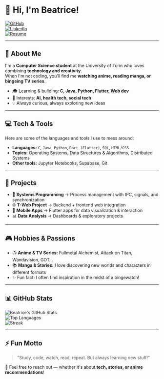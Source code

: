 # 👋 Hi, I'm Beatrice!

[![GitHub](https://img.shields.io/badge/GitHub-Follow-black?style=flat&logo=github)](https://www.github.com/bexb01)  
[![LinkedIn](https://img.shields.io/badge/LinkedIn-Connect-blue?style=flat&logo=linkedin)](https://www.linkedin.com/in/beatrice-matera)  
[![Resume](https://img.shields.io/badge/Resume-View-orange?style=flat&logo=google-drive)](./resume.pdf)

---

## 🌱 About Me
I'm a **Computer Science student** at the University of Turin who loves combining **technology and creativity**.  
When I'm not coding, you'll find me **watching anime, reading manga, or bingeing TV series**.  

- 🎓 Learning & building: **C, Java, Python, Flutter, Web dev**  
- 🤖 Interests: **AI, health tech, social tech**  
- 💡 Always curious, always exploring new ideas  

---

## 💻 Tech & Tools
Here are some of the languages and tools I use to mess around:  

- **Languages:** `C`, `Java`, `Python`, `Dart (Flutter)`, `SQL`, `HTML/CSS`  
- **Topics:** Operating Systems, Data Structures & Algorithms, Distributed Systems  
- **Other tools:** Jupyter Notebooks, Supabase, Git  

---

## 🚀 Projects
- 🧩 **Systems Programming** → Process management with IPC, signals, and synchronization  
- 🌐 **T-Web Project** → Backend + frontend web integration  
- 📱 **Mobile Apps** → Flutter apps for data visualization & interaction  
- 📊 **Data Analysis** → Dashboards & exploratory projects  

---

## 🎮 Hobbies & Passions
- 📺 **Anime & TV Series:** Fullmetal Alchemist, Attack on Titan, Wandavision, GOT…  
- 📚 **Manga & Stories:** I love discovering new worlds and characters in different formats
- ✨ Fun fact: I often find inspiration in the midst of a bingewatch!  

---

## 📊 GitHub Stats
![Beatrice's GitHub Stats](https://github-readme-stats.vercel.app/api?username=bexb01&show_icons=true&theme=react)  
![Top Languages](https://github-readme-stats.vercel.app/api/top-langs/?username=bexb01&layout=compact&theme=react)  
![Streak](https://github-readme-streak-stats.herokuapp.com/?user=bexb01&theme=react)

---

## ⚡ Fun Motto
> "Study, code, watch, read, repeat. But always learning new stuff!"

💌 Feel free to reach out — whether it's about **tech, stories, or anime recommendations**!  
